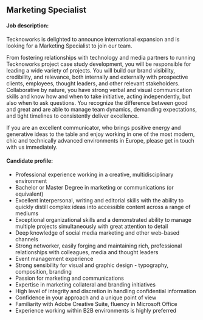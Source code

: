 ## Marketing Specialist

#### Job description:

Tecknoworks is delighted to announce international expansion and is looking for a Marketing Specialist to join our team. 

From fostering relationships with technology and media partners to running Tecknoworks project case study development, you will be responsible for leading a wide variety of projects. You will build our brand visibility, credibility, and relevance, both internally and externally with prospective clients, employees, thought leaders, and other relevant stakeholders. Collaborative by nature, you have strong verbal and visual communication skills and know how and when to take initiative, acting independently, but also when to ask questions. You recognize the difference between good and great and are able to manage team dynamics, demanding expectations, and tight timelines to consistently deliver excellence. 

If you are an excellent communicator, who brings positive energy and generative ideas to the table and enjoy working in one of the most modern, chic and technically advanced environments in Europe, please get in touch with us immediately.

#### Candidate profile:

*   Professional experience working in a creative, multidisciplinary environment 
*   Bachelor or Master Degree in marketing or communications (or equivalent) 
*   Excellent interpersonal, writing and editorial skills with the ability to quickly distill complex ideas into accessible content across a range of mediums 
*   Exceptional organizational skills and a demonstrated ability to manage multiple projects simultaneously with great attention to detail 
*   Deep knowledge of social media marketing and other web-based channels 
*   Strong networker, easily forging and maintaining rich, professional relationships with colleagues, media and thought leaders 
*   Event management experience 
*   Strong sensibility for visual and graphic design - typography, composition, branding 
*   Passion for marketing and communications 
*   Expertise in marketing collateral and branding initiatives 
*   High level of integrity and discretion in handling confidential information 
*   Confidence in your approach and a unique point of view 
*   Familiarity with Adobe Creative Suite, fluency in Microsoft Office 
*   Experience working within B2B environments is highly preferred
